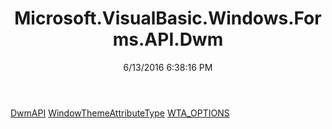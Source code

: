 ﻿---
title: Microsoft.VisualBasic.Windows.Forms.API.Dwm
date: 6/13/2016 6:38:16 PM
---

[DwmAPI](T-Microsoft.VisualBasic.Windows.Forms.API.Dwm.DwmAPI.html)
[WindowThemeAttributeType](T-Microsoft.VisualBasic.Windows.Forms.API.Dwm.WindowThemeAttributeType.html)
[WTA_OPTIONS](T-Microsoft.VisualBasic.Windows.Forms.API.Dwm.WTA_OPTIONS.html)
